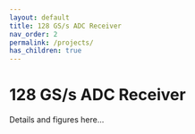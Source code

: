 ```yaml
---
layout: default
title: 128 GS/s ADC Receiver
nav_order: 2
permalink: /projects/
has_children: true
---
```


# 128 GS/s ADC Receiver

Details and figures here...

